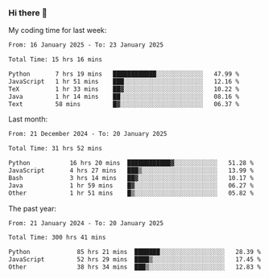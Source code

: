 ### Hi there 👋

My coding time for last week:

<!--START_SECTION:week-->

```txt
From: 16 January 2025 - To: 23 January 2025

Total Time: 15 hrs 16 mins

Python       7 hrs 19 mins   ████████████░░░░░░░░░░░░░   47.99 %
JavaScript   1 hr 51 mins    ███░░░░░░░░░░░░░░░░░░░░░░   12.16 %
TeX          1 hr 33 mins    ██▓░░░░░░░░░░░░░░░░░░░░░░   10.22 %
Java         1 hr 14 mins    ██░░░░░░░░░░░░░░░░░░░░░░░   08.16 %
Text         58 mins         █▓░░░░░░░░░░░░░░░░░░░░░░░   06.37 %
```

<!--END_SECTION:week-->

Last month:

<!--START_SECTION:month-->

```txt
From: 21 December 2024 - To: 20 January 2025

Total Time: 31 hrs 52 mins

Python           16 hrs 20 mins  ████████████▓░░░░░░░░░░░░   51.28 %
JavaScript       4 hrs 27 mins   ███▒░░░░░░░░░░░░░░░░░░░░░   13.99 %
Bash             3 hrs 14 mins   ██▓░░░░░░░░░░░░░░░░░░░░░░   10.17 %
Java             1 hr 59 mins    █▓░░░░░░░░░░░░░░░░░░░░░░░   06.27 %
Other            1 hr 51 mins    █▒░░░░░░░░░░░░░░░░░░░░░░░   05.82 %
```

<!--END_SECTION:month-->

The past year:

<!--START_SECTION:year-->

```txt
From: 21 January 2024 - To: 20 January 2025

Total Time: 300 hrs 41 mins

Python             85 hrs 21 mins  ███████░░░░░░░░░░░░░░░░░░   28.39 %
JavaScript         52 hrs 29 mins  ████▒░░░░░░░░░░░░░░░░░░░░   17.45 %
Other              38 hrs 34 mins  ███▒░░░░░░░░░░░░░░░░░░░░░   12.83 %
```

<!--END_SECTION:year-->
